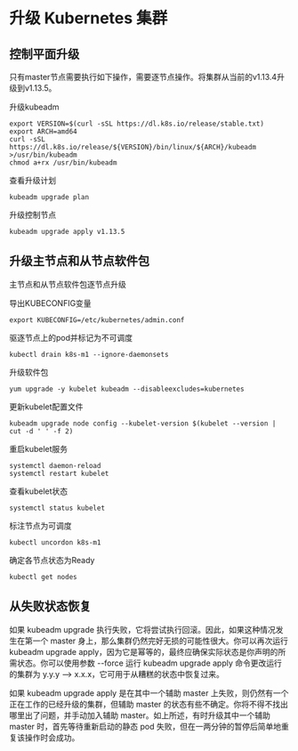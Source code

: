 # 升级 Kubernetes 集群

## 控制平面升级

只有master节点需要执行如下操作，需要逐节点操作。将集群从当前的v1.13.4升级到v1.13.5。

升级kubeadm

    export VERSION=$(curl -sSL https://dl.k8s.io/release/stable.txt)
    export ARCH=amd64
    curl -sSL https://dl.k8s.io/release/${VERSION}/bin/linux/${ARCH}/kubeadm >/usr/bin/kubeadm
    chmod a+rx /usr/bin/kubeadm

查看升级计划

    kubeadm upgrade plan

升级控制节点

    kubeadm upgrade apply v1.13.5

## 升级主节点和从节点软件包

主节点和从节点软件包逐节点升级

导出KUBECONFIG变量

    export KUBECONFIG=/etc/kubernetes/admin.conf

驱逐节点上的pod并标记为不可调度

    kubectl drain k8s-m1 --ignore-daemonsets

升级软件包

    yum upgrade -y kubelet kubeadm --disableexcludes=kubernetes

更新kubelet配置文件

    kubeadm upgrade node config --kubelet-version $(kubelet --version | cut -d ' ' -f 2)

重启kubelet服务

    systemctl daemon-reload
    systemctl restart kubelet

查看kubelet状态

    systemctl status kubelet

标注节点为可调度

    kubectl uncordon k8s-m1

确定各节点状态为Ready

    kubectl get nodes

## 从失败状态恢复

如果 kubeadm upgrade 执行失败，它将尝试执行回滚。因此，如果这种情况发生在第一个 master 身上，那么集群仍然完好无损的可能性很大。你可以再次运行 kubeadm upgrade apply，因为它是幂等的，最终应确保实际状态是你声明的所需状态。你可以使用参数 --force 运行 kubeadm upgrade apply 命令更改运行的集群为 y.y.y --> x.x.x，它可用于从糟糕的状态中恢复过来。

如果 kubeadm upgrade apply 是在其中一个辅助 master 上失败，则仍然有一个正在工作的已经升级的集群，但辅助 master 的状态有些不确定。你将不得不找出哪里出了问题，并手动加入辅助 master。如上所述，有时升级其中一个辅助 master 时，首先等待重新启动的静态 pod 失败，但在一两分钟的暂停后简单地重复该操作时会成功。
